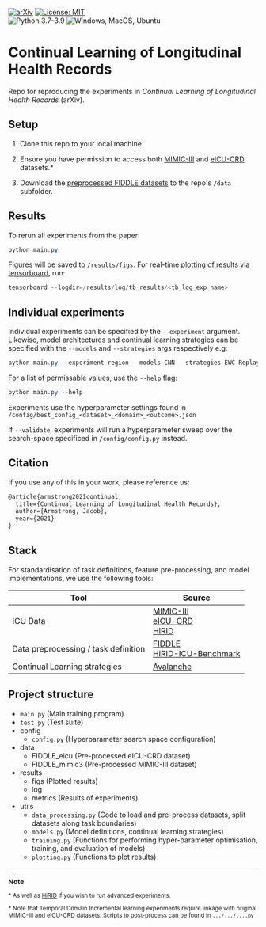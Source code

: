 [![arXiv](https://img.shields.io/badge/arXiv-XXXX.XXXXX-b31b1b.svg)](https://arxiv.org/abs/XXXX.XXXXX) [![License: MIT](https://img.shields.io/badge/License-MIT-green.svg)](https://opensource.org/licenses/MIT)  
 ![Python 3.7-3.9](https://github.com/iacobo/continual/workflows/Python%203.7-3.9/badge.svg) ![Windows, MacOS, Ubuntu](https://github.com/iacobo/continual/workflows/Windows,%20MacOS,%20Ubuntu/badge.svg)


# Continual Learning of Longitudinal Health Records

Repo for reproducing the experiments in *Continual Learning of Longitudinal Health Records* (arXiv).

## Setup

1. Clone this repo to your local machine.
   
2. Ensure you have permission to access both [MIMIC-III](https://www.physionet.org/content/mimiciii/1.4/) and [eICU-CRD](https://www.physionet.org/content/eicu-crd/2.0/) datasets.\*
   
3. Download the [preprocessed FIDDLE datasets](https://physionet.org/files/mimic-eicu-fiddle-feature/1.0.0/0) to the repo's `/data` subfolder.

## Results

To rerun all experiments from the paper:
```powershell
python main.py
```
Figures will be saved to `/results/figs`. For real-time plotting of results via [tensorboard](https://www.tensorflow.org/tensorboard), run:
```powershell
tensorboard --logdir=/results/log/tb_results/<tb_log_exp_name>
```

## Individual experiments

Individual experiments can be specified by the `--experiment` argument. Likewise, model architectures and continual learning strategies can be specified with the `--models` and `--strategies` args respectively e.g:

```powershell
python main.py --experiment region --models CNN --strategies EWC Replay
```

For a list of permissable values, use the `--help` flag:

```powershell
python main.py --help
```

Experiments use the hyperparameter settings found in `/config/best_config_<dataset>_<domain>_<outcome>.json`   

If `--validate`, experiments will run a hyperparameter sweep over the search-space specificed in `/config/config.py` instead.


## Citation

If you use any of this in your work, please reference us:

```latex
@article{armstrong2021continual,
  title={Continual Learning of Longitudinal Health Records},
  author={Armstrong, Jacob},
  year={2021}
}
```

## Stack

For standardisation of task definitions, feature pre-processing, and model implementations, we use the following tools:

| Tool                        | Source               |
|-----------------------------|----------------------|
|ICU Data                     | [MIMIC-III](https://www.physionet.org/content/mimiciii/1.4/)<br> [eICU-CRD](https://www.physionet.org/content/eicu-crd/2.0/)<br> [HiRID](https://physionet.org/content/hirid/1.1.1/) |
| Data preprocessing / task definition | [FIDDLE](https://www.physionet.org/content/mimic-eicu-fiddle-feature/1.0.0/)<br> [HiRID-ICU-Benchmark](https://openreview.net/forum?id=SnC9rUeqiqd) |
|Continual Learning strategies| [Avalanche](https://avalanche.continualai.org/)


## Project structure

- `main.py` (Main training program)
- `test.py` (Test suite)
- config
  - `config.py` (Hyperparameter search space configuration)
- data
  - FIDDLE_eicu (Pre-processed eICU-CRD dataset)
  - FIDDLE_mimic3 (Pre-processed MIMIC-III dataset)
- results
  - figs (Plotted results)
  - log
  - metrics (Results of experiments)
- utils
  - `data_processing.py` (Code to load and pre-process datasets, split datasets along task boundaries)
  - `models.py` (Model definitions, continual learning strategies)
  - `training.py` (Functions for performing hyper-parameter optimisation, training, and evaluation of models)
  - `plotting.py` (Functions to plot results)

---

<sup>

### Note

\* As well as [HiRID](https://physionet.org/content/hirid/1.1.1/) if you wish to run advanced experiments.

\* Note that Temporal Domain Incremental learning experiments require linkage with original MIMIC-III and eICU-CRD datasets. Scripts to post-process can be found in `.../.../....py`

</sup>
